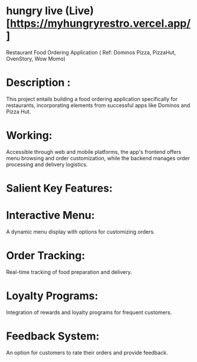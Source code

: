 # hungry  live (Live)[https://myhungryrestro.vercel.app/]
Restaurant Food Ordering Application ( Ref: Dominos Pizza, PizzaHut, OvenStory, Wow Momo)
# Description : 
This project entails building a food ordering application specifically for
restaurants, incorporating elements from successful apps like Dominos and
Pizza Hut.
# Working:  
Accessible through web and mobile platforms, the app&#39;s frontend offers menu
browsing and order customization, while the backend manages order processing
and delivery logistics.
# Salient Key Features:
# Interactive Menu:
A dynamic menu display with options for customizing orders.
# Order Tracking:
Real-time tracking of food preparation and delivery.
# Loyalty Programs:
Integration of rewards and loyalty programs for frequent customers.
# Feedback System:
An option for customers to rate their orders and provide feedback.
